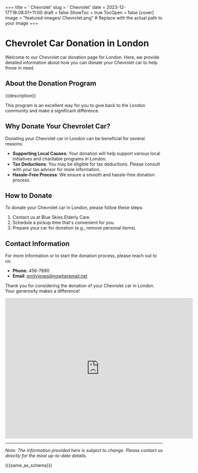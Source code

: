 +++
title = '    Chevrolet'
slug = '    Chevrolet'
date = 2023-12-17T18:08:01+11:00
draft = false
ShowToc = true
TocOpen = false
[cover]
image = "featured-images/    Chevrolet.png"  # Replace with the actual path to your image
+++



#     Chevrolet Car Donation in     London

Welcome to our     Chevrolet car donation page for     London. Here, we provide detailed information about how you can donate your     Chevrolet car to help those in need.

## About the Donation Program

{{description}}

This program is an excellent way for you to give back to the     London community and make a significant difference.

## Why Donate Your     Chevrolet Car?

Donating your     Chevrolet car in     London can be beneficial for several reasons:

- **Supporting Local Causes**: Your donation will help support various local initiatives and charitable programs in     London.
- **Tax Deductions**: You may be eligible for tax deductions. Please consult with your tax advisor for more information.
- **Hassle-Free Process**: We ensure a smooth and hassle-free donation process.

## How to Donate

To donate your     Chevrolet car in     London, please follow these steps:

1. Contact us at     Blue Skies Elderly Care.
2. Schedule a pickup time that's convenient for you.
3. Prepare your car for donation (e.g., remove personal items).

## Contact Information

For more information or to start the donation process, please reach out to us:

- **Phone**: 456-7890
- **Email**:     emilyjones@nowheremail.net

Thank you for considering the donation of your     Chevrolet car in     London. Your generosity makes a difference!

<!-- Other content -->

<iframe width="600" height="450" frameborder="0" style="border:0" src="https://www.google.com/maps/embed/v1/place?key=AIzaSyDivX6qAx8DlsaPtf6od3s40HLANl8aFcE&q=++++London" allowfullscreen></iframe>

<!-- Other content -->

---

*Note: The information provided here is subject to change. Please contact us directly for the most up-to-date details.*

<!-- Other content -->

({{same_as_schema}})

<!-- Other content -->
